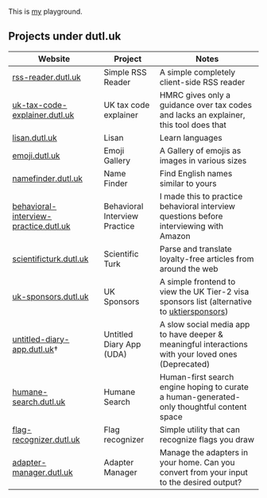This is [my](https://cemrekarakas.com) playground.

## Projects under dutl.uk

| Website | Project | Notes |
| -                                           | -             | - |
| [rss-reader.dutl.uk](https://rss-reader.dutl.uk) | Simple RSS Reader | A simple completely client-side RSS reader
| [uk-tax-code-explainer.dutl.uk](https://uk-tax-code-explainer.dutl.uk/) | UK tax code explainer | HMRC gives only a guidance over tax codes and lacks an explainer, this tool does that
| [lisan.dutl.uk](https://lisan.dutl.uk)      | Lisan         | Learn languages
| [emoji.dutl.uk](https://emoji.dutl.uk)      | Emoji Gallery | A Gallery of emojis as images in various sizes 
| [namefinder.dutl.uk](https://namefinder.dutl.uk) | Name Finder   | Find English names similar to yours
| [behavioral-interview-practice.dutl.uk](https://behavioral-interview-practice.dutl.uk) | Behavioral Interview Practice | I made this to practice behavioral interview questions before interviewing with Amazon
| [scientificturk.dutl.uk](https://scientificturk.dutl.uk) | Scientific Turk | Parse and translate loyalty-free articles from around the web
| [uk-sponsors.dutl.uk](https://uk-sponsors.dutl.uk) | UK Sponsors | A simple frontend to view the UK Tier-2 visa sponsors list (alternative to [uktiersponsors](https://uktiersponsors.co.uk/))
| [untitled-diary-app.dutl.uk](#)† | Untitled Diary App (UDA) | A slow social media app to have deeper & meaningful interactions with your loved ones (Deprecated)
| [humane-search.dutl.uk](https://humane-search.dutl.uk) | Humane Search | Human-first search engine hoping to curate a human-generated-only thoughtful content space
| [flag-recognizer.dutl.uk](https://flag-recognizer.dutl.uk/) | Flag recognizer |  Simple utility that can recognize flags you draw
| [adapter-manager.dutl.uk](https://adapter-manager.dutl.uk) | Adapter Manager | Manage the adapters in your home. Can you convert from your input to the desired output?


<style>
body {
  background-image: url(https://i.ibb.co/K0JCmnr/dutluk-transparent.png);
  background-size: cover;
  height: 100vh;
}
.markdown-body {
  font-weight: 200;
  background-color: #FFFFFFAA;
  padding: 2em;
  border-radius: 1em;
}
</style>
